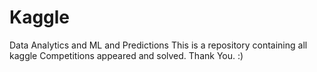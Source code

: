 # Kaggle
Data Analytics and ML and Predictions
This is a repository containing all kaggle Competitions appeared and solved.
Thank You.
:)
